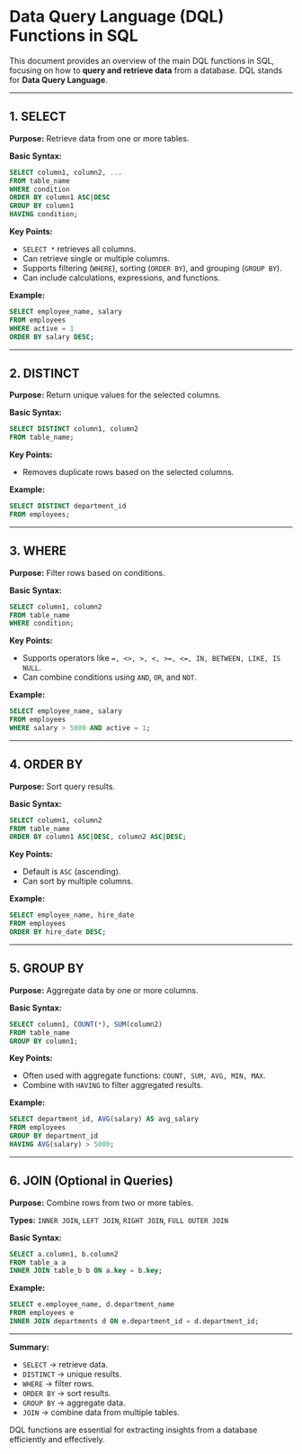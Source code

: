 # Data Query Language (DQL) Functions in SQL

This document provides an overview of the main DQL functions in SQL, focusing on how to **query and retrieve data** from a database. DQL stands for **Data Query Language**.

---

## 1. SELECT

**Purpose:** Retrieve data from one or more tables.

**Basic Syntax:**
```sql
SELECT column1, column2, ...
FROM table_name
WHERE condition
ORDER BY column1 ASC|DESC
GROUP BY column1
HAVING condition;
```

**Key Points:**
- `SELECT *` retrieves all columns.
- Can retrieve single or multiple columns.
- Supports filtering (`WHERE`), sorting (`ORDER BY`), and grouping (`GROUP BY`).
- Can include calculations, expressions, and functions.

**Example:**
```sql
SELECT employee_name, salary
FROM employees
WHERE active = 1
ORDER BY salary DESC;
```

---

## 2. DISTINCT

**Purpose:** Return unique values for the selected columns.

**Basic Syntax:**
```sql
SELECT DISTINCT column1, column2
FROM table_name;
```

**Key Points:**
- Removes duplicate rows based on the selected columns.

**Example:**
```sql
SELECT DISTINCT department_id
FROM employees;
```

---

## 3. WHERE

**Purpose:** Filter rows based on conditions.

**Basic Syntax:**
```sql
SELECT column1, column2
FROM table_name
WHERE condition;
```

**Key Points:**
- Supports operators like `=, <>, >, <, >=, <=, IN, BETWEEN, LIKE, IS NULL`.
- Can combine conditions using `AND`, `OR`, and `NOT`.

**Example:**
```sql
SELECT employee_name, salary
FROM employees
WHERE salary > 5000 AND active = 1;
```

---

## 4. ORDER BY

**Purpose:** Sort query results.

**Basic Syntax:**
```sql
SELECT column1, column2
FROM table_name
ORDER BY column1 ASC|DESC, column2 ASC|DESC;
```

**Key Points:**
- Default is `ASC` (ascending).
- Can sort by multiple columns.

**Example:**
```sql
SELECT employee_name, hire_date
FROM employees
ORDER BY hire_date DESC;
```

---

## 5. GROUP BY

**Purpose:** Aggregate data by one or more columns.

**Basic Syntax:**
```sql
SELECT column1, COUNT(*), SUM(column2)
FROM table_name
GROUP BY column1;
```

**Key Points:**
- Often used with aggregate functions: `COUNT, SUM, AVG, MIN, MAX`.
- Combine with `HAVING` to filter aggregated results.

**Example:**
```sql
SELECT department_id, AVG(salary) AS avg_salary
FROM employees
GROUP BY department_id
HAVING AVG(salary) > 5000;
```

---

## 6. JOIN (Optional in Queries)

**Purpose:** Combine rows from two or more tables.

**Types:** `INNER JOIN`, `LEFT JOIN`, `RIGHT JOIN`, `FULL OUTER JOIN`

**Basic Syntax:**
```sql
SELECT a.column1, b.column2
FROM table_a a
INNER JOIN table_b b ON a.key = b.key;
```

**Example:**
```sql
SELECT e.employee_name, d.department_name
FROM employees e
INNER JOIN departments d ON e.department_id = d.department_id;
```

---

**Summary:**
- `SELECT` → retrieve data.
- `DISTINCT` → unique results.
- `WHERE` → filter rows.
- `ORDER BY` → sort results.
- `GROUP BY` → aggregate data.
- `JOIN` → combine data from multiple tables.

DQL functions are essential for extracting insights from a database efficiently and effectively.
